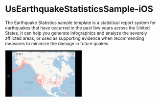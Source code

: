 # UsEarthquakeStatisticsSample-iOS
The Earthquake Statistics sample template is a statistical report system for earthquakes that have occurred in the past few years across the United States. It can help you generate infographics and analyze the severely afflicted areas, or used as supporting evidence when recommending measures to minimize the damage in future quakes.

<img src="https://raw.githubusercontent.com/TG-Samples/UsEarthquakeStatisticsSample-iOS/master/UsEarthquakeStatistics_ScreenShot.png" width="50%" height="50%" />